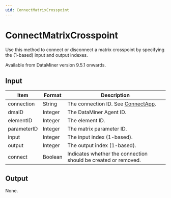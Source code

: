 ```yaml
---
uid: ConnectMatrixCrosspoint
---
```


# ConnectMatrixCrosspoint

Use this method to connect or disconnect a matrix crosspoint by specifying the (1-based) input and output indexes.

Available from DataMiner version 9.5.1 onwards.

## Input

| Item        | Format  | Description                                                    |
|-------------|---------|----------------------------------------------------------------|
| connection  | String  | The connection ID. See [ConnectApp](xref:ConnectApp).          |
| dmaID       | Integer | The DataMiner Agent ID.                                        |
| elementID   | Integer | The element ID.                                                |
| parameterID | Integer | The matrix parameter ID.                                       |
| input       | Integer | The input index (1-based).                                     |
| output      | Integer | The output index (1-based).                                    |
| connect     | Boolean | Indicates whether the connection should be created or removed. |

## Output

None.
